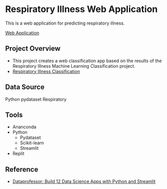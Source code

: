 # Respiratory Illness Web Application

This is a web application for predicting respiratory illness.

[Web Application](https://sarah269-amazinglavender-main-rmjytj.streamlit.app/)

## Project Overview
- This project creates a web classification app based on the results of the Respiratory Illness Machine Learning Classification project.
- [Respiratory Illness Classification](https://github.com/Sarah269/glowing-dollop/tree/main/Respiratory%20Illness)

## Data Source
Python pydataset Respiratory

## Tools
- Ananconda
- Python
  - Pydataset
  - Scikit-learn
  - Streamlit
- Replit

## Reference
- [Dataprofessor: Build 12 Data Science Apps with Python and Streamlit](https://www.youtube.com/watch?v=JwSS70SZdyM)
